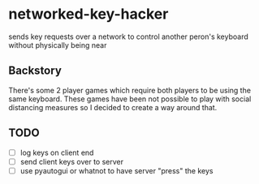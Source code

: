# networked-key-hacker

sends key requests over a network to control another peron's keyboard without physically being near

## Backstory

There's some 2 player games which require both players to be using the same keyboard. These games have been not possible to play with social distancing measures so I decided to create a way around that.

## TODO

- [ ] log keys on client end
- [ ] send client keys over to server
- [ ] use pyautogui or whatnot to have server "press" the keys
